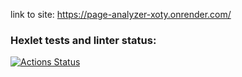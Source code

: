 link to site: https://page-analyzer-xoty.onrender.com/

### Hexlet tests and linter status: 
[![Actions Status](https://github.com/Spike2250/python-project-83/actions/workflows/hexlet-check.yml/badge.svg)](https://github.com/Spike2250/python-project-83/actions)